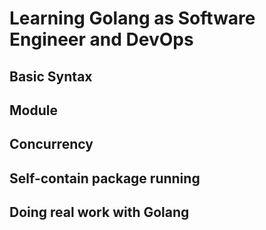 # Learning Golang as Software Engineer and DevOps

## Basic Syntax
## Module
## Concurrency 
## Self-contain package running
## Doing real work with Golang
